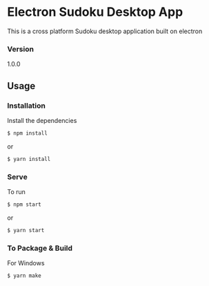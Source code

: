 # Electron Sudoku Desktop App

This is a cross platform Sudoku desktop application built on electron

### Version
1.0.0

## Usage

### Installation

Install the dependencies

```sh
$ npm install
```
or
```sh
$ yarn install
```

### Serve
To run

```sh
$ npm start
```
or
```sh
$ yarn start
```

### To Package & Build

For Windows

```sh
$ yarn make
```